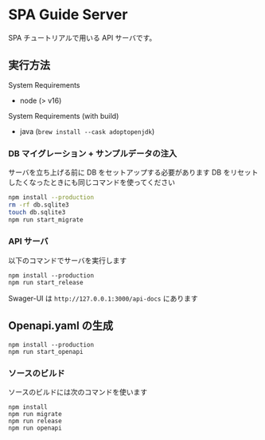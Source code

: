 # SPA Guide Server

SPA チュートリアルで用いる API サーバです。

## 実行方法

System Requirements

- node (> v16)

System Requirements (with build)

- java (`brew install --cask adoptopenjdk`)

### DB マイグレーション + サンプルデータの注入

サーバを立ち上げる前に DB をセットアップする必要があります
DB をリセットしたくなったときにも同じコマンドを使ってください

```sh
npm install --production
rm -rf db.sqlite3
touch db.sqlite3
npm run start_migrate
```

### API サーバ

以下のコマンドでサーバを実行します

```
npm install --production
npm run start_release
```

Swager-UI は `http://127.0.0.1:3000/api-docs` にあります

## Openapi.yaml の生成

```
npm install --production
npm run start_openapi
```

### ソースのビルド

ソースのビルドには次のコマンドを使います

```
npm install
npm run migrate
npm run release
npm run openapi
```
